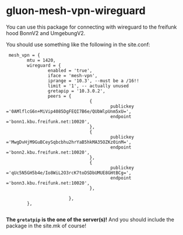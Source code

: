 # gluon-mesh-vpn-wireguard

You can use this package for connecting with wireguard to the freifunk hood BonnV2 and UmgebungV2. 

You should use something like the following in the site.conf:


```
 mesh_vpn = {
        mtu = 1420,
        wireguard = {
                enabled = 'true',
                iface = 'mesh-vpn',
                iprange = '10.3', --must be a /16!! 
                limit = '1', -- actually unused
                gretapip = '10.3.0.2',
                peers = {
                                {
                                        publickey ='0AMlflcG6n+MiVip4085DgFEQI7B6e/QUbWlpUnm5xU=',
                                        endpoint ='bonn1.kbu.freifunk.net:10020',
                                },                
                                {
                                        publickey ='MwgDvHjM9GuBCeySqbcbhu2hrYaB5hkMA35OZKz0inM=',
                                        endpoint ='bonn2.kbu.freifunk.net:10020',
                                },
                                {
                                        publickey ='qUc5N5GH5b4e/Io8WiL2O3rcK7toDSDbUMUE8GHtBCg=',
                                        endpoint ='bonn3.kbu.freifunk.net:10020',
                                },

                        },
        },
        
```

**The `gretatpip` is the one of the server(s)!**
And you should include the package in the site.mk of course!
